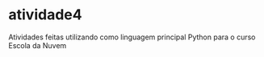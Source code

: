 # atividade4
Atividades feitas utilizando como linguagem principal Python para o curso Escola da Nuvem
